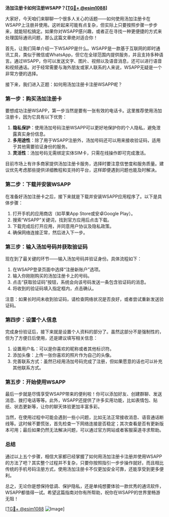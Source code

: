 **汤加注册卡如何注册WSAPP？[[TG💪+ @esim1088](https://t.me/s/esim1088)]**

大家好，今天咱们来聊聊一个很多人关心的话题——如何使用汤加注册卡在WSAPP上注册并使用。这听起来可能有点复杂，但实际上只要按照步骤一步步来，就能轻松搞定。如果你对WSAPP感兴趣，或者正在寻找一种更便捷的方式来处理国际通讯问题，那么这篇文章绝对适合你！

首先，让我们简单介绍一下WSAPP是什么。WSAPP是一款基于互联网的即时通讯工具，类似于微信或WhatsApp，但它在全球范围内提供服务，并且支持多种语言。通过WSAPP，你可以发送文字、图片、视频以及语音消息，还可以进行语音和视频通话。对于经常需要与海外朋友或家人联系的人来说，WSAPP无疑是一个非常方便的选择。

接下来，我们进入正题：如何用汤加注册卡注册WSAPP呢？

### 第一步：购买汤加注册卡

要想成功注册WSAPP，第一步当然是要有一张有效的电话卡。这里推荐使用汤加注册卡，因为它具有以下优势：

1. **隐私保护**：使用汤加号码注册WSAPP可以更好地保护你的个人隐私，避免泄露真实身份信息。
2. **多用途性**：除了用于WSAPP注册外，汤加号码还可以用来接收验证码，适用于其他需要验证身份的服务。
3. **灵活性**：汤加号码无需绑定实体SIM卡，只需在线操作即可完成激活。

目前市场上有许多商家提供汤加注册卡服务，选择时要注意信誉度和服务质量。建议优先考虑那些提供详细教程和支持的平台，这样即便遇到问题也能及时解决。

### 第二步：下载并安装WSAPP

在准备好汤加注册卡之后，接下来就是下载并安装WSAPP应用程序了。以下是具体步骤：

1. 打开手机的应用商店（如苹果App Store或安卓Google Play）。
2. 搜索“WSAPP”关键词，找到官方应用后点击下载。
3. 下载完成后打开应用，并同意用户协议及隐私政策。
4. 确保网络连接正常，然后进入下一步。

### 第三步：输入汤加号码并获取验证码

现在到了最关键的环节——输入汤加号码并验证身份。具体流程如下：

1. 在WSAPP登录页面中选择“注册新账户”选项。
2. 输入你刚刚购买的汤加注册卡上的号码。
3. 点击“获取验证码”按钮，系统会向该号码发送一条包含验证码的消息。
4. 将收到的验证码填入指定框内，点击确认。

注意：如果长时间未收到验证码，请检查网络状况是否良好，或者尝试重新发送验证码。

### 第四步：设置个人信息

完成身份验证后，接下来就是设置个人资料的部分了。虽然这部分不是强制性的，但为了方便日后使用，还是建议填写相关信息：

1. 设置用户名：可以是你喜欢的昵称或者其他标识符。
2. 添加头像：上传一张你喜欢的照片作为自己的头像。
3. 完善联系方式：虽然已经用汤加号码完成了注册，但如果愿意的话也可以补充其他联系方式。

### 第五步：开始使用WSAPP

最后一步就是尽情享受WSAPP带来的便利啦！你可以添加好友、创建群聊、发送消息、拨打电话等等。此外，WSAPP还提供了许多实用功能，比如表情包、贴纸、状态更新等，让你的聊天体验更加丰富多彩。

当然，在使用过程中可能会遇到一些小问题，比如无法正常接收消息、语音通话断线等。这时候不要慌张，首先检查一下网络连接是否稳定；其次查看是否有更新版本可用；最后如果仍然无法解决问题，可以通过官方网站或者客服渠道寻求帮助。

### 总结

通过以上五个步骤，相信大家都已经掌握了如何用汤加注册卡注册并使用WSAPP的方法了吧？其实整个过程并不复杂，只要你按照指引一步步操作就好。而且相比传统的手机号码注册方式，使用汤加注册卡不仅更加安全可靠，还能享受到更多便利。

总之，无论你是想保持低调、保护隐私，还是单纯想要体验一款优秀的通讯软件，WSAPP都值得一试。希望这篇指南对你有所帮助，祝你在WSAPP的世界里畅游无阻！

[[TG💪+ @esim1088](https://t.me/s/esim1088) ![Image](https://i.postimg.cc/4NQfJmqS/Snipaste-2025-05-13-00-14-12.png)]